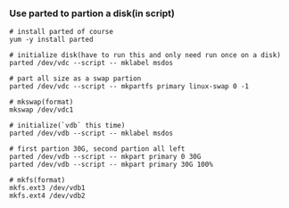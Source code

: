 ### Use parted to partion a disk(in script)

    # install parted of course
    yum -y install parted

    # initialize disk(have to run this and only need run once on a disk)
    parted /dev/vdc --script -- mklabel msdos

    # part all size as a swap partion
    parted /dev/vdc --script -- mkpartfs primary linux-swap 0 -1

    # mkswap(format)
    mkswap /dev/vdc1

    # initialize(`vdb` this time)
    parted /dev/vdb --script -- mklabel msdos

    # first partion 30G, second partion all left
    parted /dev/vdb --script -- mkpart primary 0 30G
    parted /dev/vdb --script -- mkpart primary 30G 100%

    # mkfs(format)
    mkfs.ext3 /dev/vdb1
    mkfs.ext4 /dev/vdb2
